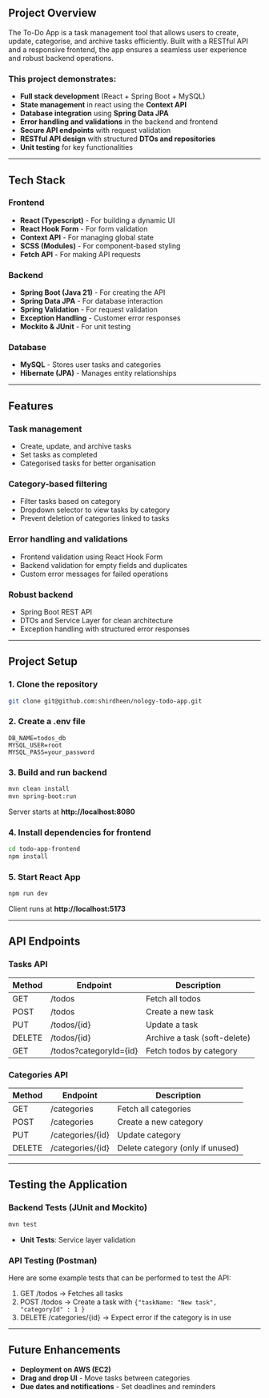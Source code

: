 ## Project Overview

The To-Do App is a task management tool that allows users to create, update, categorise, and archive tasks efficiently. Built with a RESTful API and a responsive frontend, the app ensures a seamless user experience and robust backend operations.

### This project demonstrates:

- **Full stack development** (React + Spring Boot + MySQL)
- **State management** in react using the **Context API**
- **Database integration** using **Spring Data JPA**
- **Error handling and validations** in the backend and frontend
- **Secure API endpoints** with request validation
- **RESTful API design** with structured **DTOs and repositories**
- **Unit testing** for key functionalities

---

## Tech Stack

### Frontend

- **React (Typescript)** - For building a dynamic UI
- **React Hook Form** - For form validation
- **Context API** - For managing global state
- **SCSS (Modules)** - For component-based styling
- **Fetch API** - For making API requests

### Backend

- **Spring Boot (Java 21)** - For creating the API
- **Spring Data JPA** - For database interaction
- **Spring Validation** - For request validation
- **Exception Handling** - Customer error responses
- **Mockito & JUnit** - For unit testing

### Database

- **MySQL** - Stores user tasks and categories
- **Hibernate (JPA)** - Manages entity relationships

---

## Features

### Task management

- Create, update, and archive tasks
- Set tasks as completed
- Categorised tasks for better organisation

### Category-based filtering

- Filter tasks based on category
- Dropdown selector to view tasks by category
- Prevent deletion of categories linked to tasks

### Error handling and validations

- Frontend validation using React Hook Form
- Backend validation for empty fields and duplicates
- Custom error messages for failed operations

### Robust backend

- Spring Boot REST API
- DTOs and Service Layer for clean architecture
- Exception handling with structured error responses

---

## Project Setup

### 1. Clone the repository

```bash
git clone git@github.com:shirdheen/nology-todo-app.git
```

### 2. Create a .env file

```properties
DB_NAME=todos_db
MYSQL_USER=root
MYSQL_PASS=your_password
```

### 3. Build and run backend

```bash
mvn clean install
mvn spring-boot:run
```

Server starts at **http://localhost:8080**

### 4. Install dependencies for frontend

```bash
cd todo-app-frontend
npm install
```

### 5. Start React App

```bash
npm run dev
```

Client runs at **http://localhost:5173**

---

## API Endpoints

### Tasks API

| **Method** | **Endpoint**           | **Description**              |
| ---------- | ---------------------- | ---------------------------- |
| GET        | /todos                 | Fetch all todos              |
| POST       | /todos                 | Create a new task            |
| PUT        | /todos/{id}            | Update a task                |
| DELETE     | /todos/{id}            | Archive a task (soft-delete) |
| GET        | /todos?categoryId={id} | Fetch todos by category      |

### Categories API

| **Method** | **Endpoint**     | **Description**                  |
| ---------- | ---------------- | -------------------------------- |
| GET        | /categories      | Fetch all categories             |
| POST       | /categories      | Create a new category            |
| PUT        | /categories/{id} | Update category                  |
| DELETE     | /categories/{id} | Delete category (only if unused) |

---

## Testing the Application

### Backend Tests (JUnit and Mockito)

```bash
mvn test
```

- **Unit Tests**: Service layer validation

### API Testing (Postman)

Here are some example tests that can be performed to test the API:

1. GET /todos → Fetches all tasks
2. POST /todos → Create a task with `{"taskName: "New task", "categoryId" : 1 }`
3. DELETE /categories/{id} → Expect error if the category is in use

---

## Future Enhancements

- **Deployment on AWS (EC2)**
- **Drag and drop UI** - Move tasks between categories
- **Due dates and notifications** - Set deadlines and reminders
